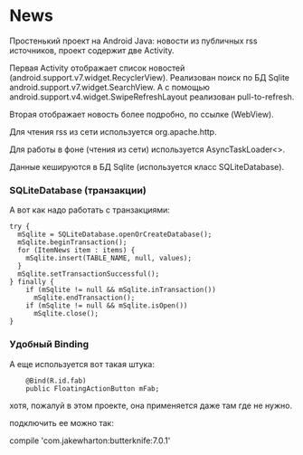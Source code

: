 
# News

Простенький проект на Android Java: новости из публичных rss источников, проект содержит две Activity.

Первая Activity отображает список новостей (android.support.v7.widget.RecyclerView).
Реализован поиск по БД Sqlite android.support.v7.widget.SearchView. А с помощью android.support.v4.widget.SwipeRefreshLayout реализован pull-to-refresh.

Вторая отображает новость более подробно, по ссылке (WebView). 

Для чтения rss из сети используется org.apache.http.

Для работы в фоне (чтения из сети) используется AsyncTaskLoader<>.

Данные кешируются в БД Sqlite (используется класс SQLiteDatabase).

### SQLiteDatabase (транзакции)
А вот как надо работать с транзакциями:
```
try {
  mSqlite = SQLiteDatabase.openOrCreateDatabase();
  mSqlite.beginTransaction();
  for (ItemNews item : items) {
    mSqlite.insert(TABLE_NAME, null, values);
  }
  mSqlite.setTransactionSuccessful();
} finally {
    if (mSqlite != null && mSqlite.inTransaction())
      mSqlite.endTransaction();
    if (mSqlite != null && mSqlite.isOpen())
      mSqlite.close();
}
```  
  
### Удобный Binding
А еще используется вот такая штука:
```
    @Bind(R.id.fab)
    public FloatingActionButton mFab;
```  
  хотя, пожалуй в этом проекте, она применяется даже там где не нужно.
  
  подключить ее можно так: 
  
  compile 'com.jakewharton:butterknife:7.0.1'
